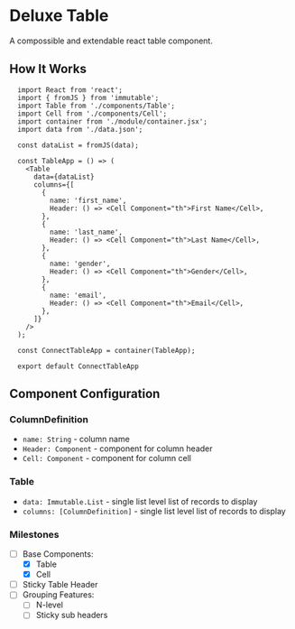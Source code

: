# Deluxe Table
A compossible and extendable react table component.

## How It Works

```
  import React from 'react';
  import { fromJS } from 'immutable';
  import Table from './components/Table';
  import Cell from './components/Cell';
  import container from './module/container.jsx';
  import data from './data.json';

  const dataList = fromJS(data);

  const TableApp = () => (
    <Table
      data={dataList}
      columns={[
        {
          name: 'first_name',
          Header: () => <Cell Component="th">First Name</Cell>,
        },
        {
          name: 'last_name',
          Header: () => <Cell Component="th">Last Name</Cell>,
        },
        {
          name: 'gender',
          Header: () => <Cell Component="th">Gender</Cell>,
        },
        {
          name: 'email',
          Header: () => <Cell Component="th">Email</Cell>,
        },
      ]}
    />
  );

  const ConnectTableApp = container(TableApp);

  export default ConnectTableApp
```

## Component Configuration

### ColumnDefinition
- `name: String` - column name
- `Header: Component` - component for column header
- `Cell: Component` - component for column cell

### Table
- `data: Immutable.List` - single list level list of records to display
- `columns: [ColumnDefinition]` - single list level list of records to display

### Milestones
- [ ] Base Components:
    - [X] Table
    - [X] Cell
- [ ] Sticky Table Header
- [ ] Grouping Features:
  - [ ] N-level
  - [ ] Sticky sub headers
